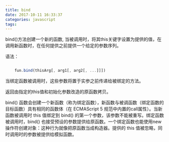 ```yaml
---
title: bind
date: 2017-10-11 16:33:37
categories: javascript
tags:
---
```


bind()方法创建一个新的函数, 当被调用时，将其this关键字设置为提供的值，在调用新函数时，在任何提供之前提供一个给定的参数序列。

语法：

``` js

	fun.bind(thisArg[, arg1[, arg2[, ...]]])

```

当绑定函数被调用时，这些参数将置于实参之前传递给被绑定的方法。

返回由指定的this值和初始化参数改造的原函数拷贝。

bind() 函数会创建一个新函数（称为绑定函数），新函数与被调函数（绑定函数的目标函数）具有相同的函数体（在 ECMAScript 5 规范中内置的call属性）。当新函数被调用时 this 值绑定到 bind() 的第一个参数，该参数不能被重写。绑定函数被调用时，bind() 也接受预设的参数提供给原函数。一个绑定函数也能使用new操作符创建对象：这种行为就像把原函数当成构造器。提供的 this 值被忽略，同时调用时的参数被提供给模拟函数。